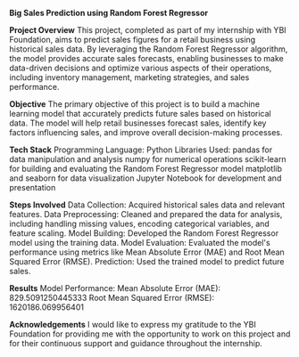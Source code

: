 **Big Sales Prediction using Random Forest Regressor**

**Project Overview**
This project, completed as part of my internship with YBI Foundation, aims to predict sales figures for a retail business using historical sales data. By leveraging the Random Forest Regressor algorithm, the model provides accurate sales forecasts, enabling businesses to make data-driven decisions and optimize various aspects of their operations, including inventory management, marketing strategies, and sales performance.

**Objective**
The primary objective of this project is to build a machine learning model that accurately predicts future sales based on historical data. The model will help retail businesses forecast sales, identify key factors influencing sales, and improve overall decision-making processes.

**Tech Stack**
  Programming Language:
      Python
  Libraries Used:
      pandas for data manipulation and analysis
      numpy for numerical operations
      scikit-learn for building and evaluating the Random Forest Regressor model
      matplotlib and seaborn for data visualization
      Jupyter Notebook for development and presentation

**Steps Involved**
  Data Collection: Acquired historical sales data and relevant features.
  Data Preprocessing: Cleaned and prepared the data for analysis, including handling missing values, encoding categorical variables, and feature scaling.
  Model Building: Developed the Random Forest Regressor model using the training data.
  Model Evaluation: Evaluated the model's performance using metrics like Mean Absolute Error (MAE) and Root Mean Squared Error (RMSE).
  Prediction: Used the trained model to predict future sales.

**Results**
Model Performance:
  Mean Absolute Error (MAE): 829.5091250445333
  Root Mean Squared Error (RMSE): 1620186.069956401

**Acknowledgements**
I would like to express my gratitude to the YBI Foundation for providing me with the opportunity to work on this project and for their continuous support and guidance throughout the internship.
